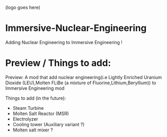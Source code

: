 (logo goes here)

# Immersive-Nuclear-Engineering
Adding Nuclear Engineering to Immersive Engineering !

# Preview / Things to add:
Preview: A mod that add nuclear engineering(i.e Lightly Enriched Uranium Dioxide (LEU),Molten FLiBe (a mixture of Fluorine,Lithium,Beryllium)) to Immersive Engineering mod

Things to add (in the future):
* Steam Turbine
* Molten Salt Reactor (MSR)
* Electrolyzer
* Cooling tower (Auxiliary variant ?)
* Molten salt mixer ?
